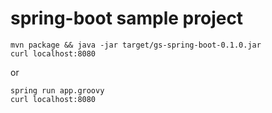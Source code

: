 # spring-boot sample project

```shell
mvn package && java -jar target/gs-spring-boot-0.1.0.jar
curl localhost:8080
```

or

```shell
spring run app.groovy
curl localhost:8080
```
